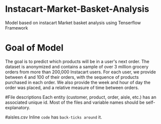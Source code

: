 # Instacart-Market-Basket-Analysis
Model based on instacart Market basket analysis using Tenserflow Framework

# Goal of Model
The goal is to predict which products will be in a user's next order. The dataset is anonymized and contains a sample of over 3 million grocery orders from more than 200,000 Instacart users. For each user, we provide between 4 and 100 of their orders, with the sequence of products purchased in each order. We also provide the week and hour of day the order was placed, and a relative measure of time between orders.

#File descriptions
Each entity (customer, product, order, aisle, etc.) has an associated unique id. Most of the files and variable names should be self-explanatory.

#aisles.csv
Inline `code` has `back-ticks around` it.
